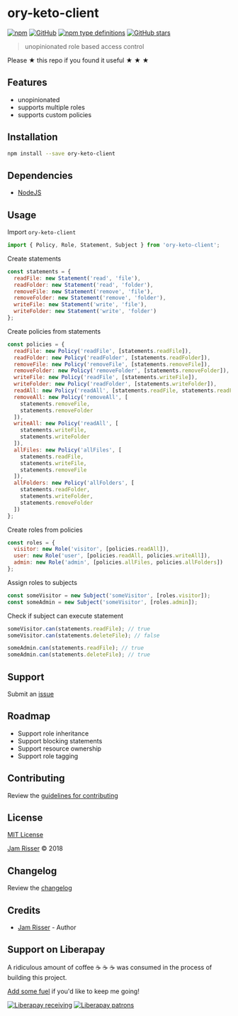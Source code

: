 # ory-keto-client

[![npm](https://img.shields.io/npm/dt/ory-keto-client.svg?style=flat-square)](https://www.npmjs.com/package/ory-keto-client)
[![GitHub](https://img.shields.io/github/license/codejamninja/ory-keto-client.svg?style=flat-square)](https://www.npmjs.com/package/ory-keto-client)
[![npm type definitions](https://img.shields.io/npm/types/ory-keto-client.svg?style=flat-square)](https://www.npmjs.com/package/ory-keto-client)
[![GitHub stars](https://img.shields.io/github/stars/codejamninja/ory-keto-client.svg?label=Stars&style=flat-square)](https://github.com/codejamninja/ory-keto-client)


> unopinionated role based access control

Please ★ this repo if you found it useful ★ ★ ★


## Features

* unopinionated
* supports multiple roles
* supports custom policies


## Installation

```sh
npm install --save ory-keto-client
```


## Dependencies

* [NodeJS](https://nodejs.org)


## Usage

Import `ory-keto-client`
```js
import { Policy, Role, Statement, Subject } from 'ory-keto-client';
```

Create statements
```js
const statements = {
  readFile: new Statement('read', 'file'),
  readFolder: new Statement('read', 'folder'),
  removeFile: new Statement('remove', 'file'),
  removeFolder: new Statement('remove', 'folder'),
  writeFile: new Statement('write', 'file'),
  writeFolder: new Statement('write', 'folder')
};
```

Create policies from statements
```js
const policies = {
  readFile: new Policy('readFile', [statements.readFile]),
  readFolder: new Policy('readFolder', [statements.readFolder]),
  removeFile: new Policy('removeFile', [statements.removeFile]),
  removeFolder: new Policy('removeFolder', [statements.removeFolder]),
  writeFile: new Policy('readFile', [statements.writeFile]),
  writeFolder: new Policy('readFolder', [statements.writeFolder]),
  readAll: new Policy('readAll', [statements.readFile, statements.readFolder]),
  removeAll: new Policy('removeAll', [
    statements.removeFile,
    statements.removeFolder
  ]),
  writeAll: new Policy('readAll', [
    statements.writeFile,
    statements.writeFolder
  ]),
  allFiles: new Policy('allFiles', [
    statements.readFile,
    statements.writeFile,
    statements.removeFile
  ]),
  allFolders: new Policy('allFolders', [
    statements.readFolder,
    statements.writeFolder,
    statements.removeFolder
  ])
};
```

Create roles from policies
```js
const roles = {
  visitor: new Role('visitor', [policies.readAll]),
  user: new Role('user', [policies.readAll, policies.writeAll]),
  admin: new Role('admin', [policies.allFiles, policies.allFolders])
};
```

Assign roles to subjects

```js
const someVisitor = new Subject('someVisitor', [roles.visitor]);
const someAdmin = new Subject('someVisitor', [roles.admin]);
```

Check if subject can execute statement
```js
someVisitor.can(statements.readFile); // true
someVisitor.can(statements.deleteFile); // false

someAdmin.can(statements.readFile); // true
someAdmin.can(statements.deleteFile); // true
```


## Support

Submit an [issue](https://github.com/codejamninja/ory-keto-client/issues/new)


## Roadmap

* Support role inheritance
* Support blocking statements
* Support resource ownership
* Support role tagging


## Contributing

Review the [guidelines for contributing](https://github.com/codejamninja/ory-keto-client/blob/master/CONTRIBUTING.md)


## License

[MIT License](https://github.com/codejamninja/ory-keto-client/blob/master/LICENSE)

[Jam Risser](https://codejam.ninja) © 2018


## Changelog

Review the [changelog](https://github.com/codejamninja/ory-keto-client/blob/master/CHANGELOG.md)


## Credits

* [Jam Risser](https://codejam.ninja) - Author


## Support on Liberapay

A ridiculous amount of coffee ☕ ☕ ☕ was consumed in the process of building this project.

[Add some fuel](https://liberapay.com/codejamninja/donate) if you'd like to keep me going!

[![Liberapay receiving](https://img.shields.io/liberapay/receives/codejamninja.svg?style=flat-square)](https://liberapay.com/codejamninja/donate)
[![Liberapay patrons](https://img.shields.io/liberapay/patrons/codejamninja.svg?style=flat-square)](https://liberapay.com/codejamninja/donate)
